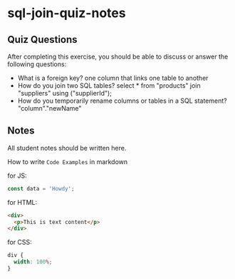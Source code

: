 # sql-join-quiz-notes

## Quiz Questions

After completing this exercise, you should be able to discuss or answer the following questions:

- What is a foreign key?
  one column that links one table to another
- How do you join two SQL tables?
  select \*
  from "products"
  join "suppliers" using ("supplierId");
- How do you temporarily rename columns or tables in a SQL statement?
  "column"."newName"

## Notes

All student notes should be written here.

How to write `Code Examples` in markdown

for JS:

```javascript
const data = 'Howdy';
```

for HTML:

```html
<div>
  <p>This is text content</p>
</div>
```

for CSS:

```css
div {
  width: 100%;
}
```

